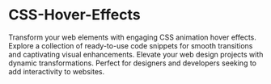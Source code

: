 # CSS-Hover-Effects
Transform your web elements with engaging CSS animation hover effects. Explore a collection of ready-to-use code snippets for smooth transitions and captivating visual enhancements. Elevate your web design projects with dynamic transformations. Perfect for designers and developers seeking to add interactivity to websites.
